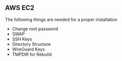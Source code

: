 ## AWS EC2

The following things are needed for a proper installation

- Change root password
- SWAP
- SSH Keys
- Directory Structure
- WireGuard Keys
- TMPDIR for Rebuild